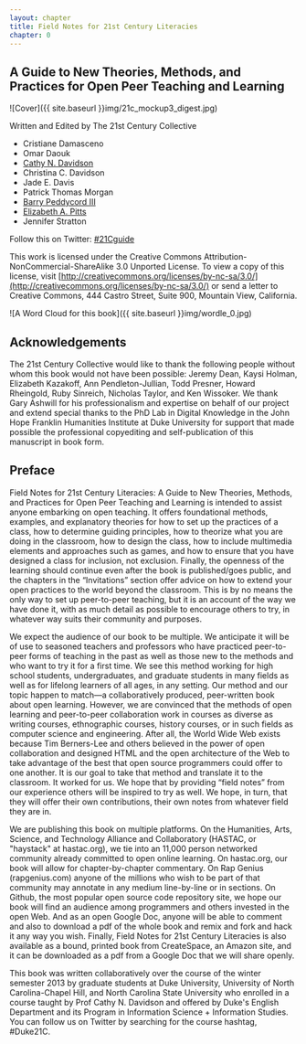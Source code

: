 ```yaml
---
layout: chapter
title: Field Notes for 21st Century Literacies
chapter: 0
---
```


A Guide to New Theories, Methods, and Practices for Open Peer Teaching and Learning
-----------------------------------------------------------------------------------

![Cover]({{ site.baseurl }}img/21c_mockup3_digest.jpg)


Written and Edited by The 21st Century Collective
 * Cristiane Damasceno
 * Omar Daouk
 * [Cathy N. Davidson](http://twitter.com/cathyndavidson)
 * Christina C. Davidson
 * Jade E. Davis
 * Patrick Thomas Morgan
 * [Barry Peddycord III](http://isharacomix.org)
 * [Elizabeth A. Pitts](http://twitter.com/elizabethapitts)
 * Jennifer Stratton

Follow this on Twitter: [#21Cguide](https://twitter.com/search?q=%2321cguide&src=hash)

This work is licensed under the Creative Commons
Attribution-NonCommercial-ShareAlike 3.0 Unported License. To view a copy of
this license, visit [http://creativecommons.org/licenses/by-nc-sa/3.0/](http://creativecommons.org/licenses/by-nc-sa/3.0/)
or send a letter to Creative Commons, 444 Castro Street, Suite 900, Mountain View,
California.

![A Word Cloud for this book]({{ site.baseurl }}img/wordle_0.jpg)


Acknowledgements
----------------
The 21st Century Collective would like to thank the following people without whom this book would not have been possible: Jeremy Dean, Kaysi Holman, Elizabeth Kazakoff, Ann Pendleton-Jullian, Todd Presner, Howard Rheingold, Ruby Sinreich, Nicholas Taylor, and Ken Wissoker. We thank Gary Ashwill for his professionalism and expertise on behalf of our project and extend special thanks to the PhD Lab in Digital Knowledge in the John Hope Franklin Humanities Institute at Duke University for support that made possible the professional copyediting and self-publication of this manuscript in book form.

 

Preface
-------
Field Notes for 21st Century Literacies: A Guide to New Theories, Methods, and Practices for Open Peer Teaching and Learning is intended to assist anyone embarking on open teaching. It offers foundational methods, examples, and explanatory theories for how to set up the practices of a class, how to determine guiding principles, how to theorize what you are doing in the classroom, how to design the class, how to include multimedia elements and approaches such as games, and how to ensure that you have designed a class for inclusion, not exclusion. Finally, the openness of the learning should continue even after the book is published/goes public, and the chapters in the “Invitations” section offer advice on how to extend your open practices to the world beyond the classroom. This is by no means the only way to set up peer-to-peer teaching, but it is an account of the way we have done it, with as much detail as possible to encourage others to try, in whatever way suits their community and purposes.

We expect the audience of our book to be multiple. We anticipate it will be of use to seasoned teachers and professors who have practiced peer-to-peer forms of teaching in the past as well as those new to the methods and who want to try it for a first time. We see this method working for high school students, undergraduates, and graduate students in many fields as well as for lifelong learners of all ages, in any setting. Our method and our topic happen to match—a collaboratively produced, peer-written book about open learning. However, we are convinced that the methods of open learning and peer-to-peer collaboration work in courses as diverse as writing courses, ethnographic courses, history courses, or in such fields as computer science and engineering. After all, the World Wide Web exists because Tim Berners-Lee and others believed in the power of open collaboration and designed HTML and the open architecture of the Web to take advantage of the best that open source programmers could offer to one another. It is our goal to take that method and translate it to the classroom. It worked for us. We hope that by providing “field notes” from our experience others will be inspired to try as well. We hope, in turn, that they will offer their own contributions, their own notes from whatever field they are in.

We are publishing this book on multiple platforms. On the Humanities, Arts, Science, and Technology Alliance and Collaboratory (HASTAC, or "haystack" at hastac.org), we tie into an 11,000 person networked community already committed to open online learning. On hastac.org, our book will allow for chapter-by-chapter commentary. On Rap Genius (rapgenius.com) anyone of the millions who wish to be part of that community may annotate in any medium line-by-line or in sections. On Github, the most popular open source code repository site, we hope our book will find an audience among programmers and others invested in the open Web. And as an open Google Doc, anyone will be able to comment and also to download a pdf of the whole book and remix and fork and hack it any way you wish. Finally, Field Notes for 21st Century Literacies is also available as a bound, printed book from CreateSpace, an Amazon site, and it can be downloaded as a pdf from a Google Doc that we will share openly.

This book was written collaboratively over the course of the winter semester 2013 by graduate students at Duke University, University of North Carolina-Chapel Hill, and North Carolina State University who enrolled in a course taught by Prof Cathy N. Davidson and offered by Duke's English Department and its Program in Information Science + Information Studies. You can follow us on Twitter by searching for the course hashtag, #Duke21C.

